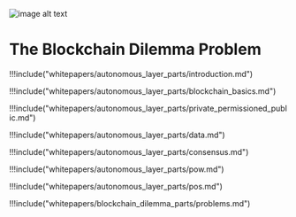 
![image alt text](/img/tf-tech-logo.png)

# The Blockchain Dilemma Problem

!!!include("whitepapers/autonomous_layer_parts/introduction.md")

!!!include("whitepapers/autonomous_layer_parts/blockchain_basics.md")

!!!include("whitepapers/autonomous_layer_parts/private_permissioned_public.md")

!!!include("whitepapers/autonomous_layer_parts/data.md")

!!!include("whitepapers/autonomous_layer_parts/consensus.md")

!!!include("whitepapers/autonomous_layer_parts/pow.md")

!!!include("whitepapers/autonomous_layer_parts/pos.md")

!!!include("whitepapers/blockchain_dilemma_parts/problems.md")